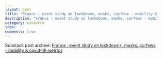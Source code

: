 ```yaml
---
layout: post
title: "France : event study on lockdowns, masks, curfews - mobility & covid-19 metrics"
description: "France : event study on lockdowns, masks, curfews - mobility & covid-19 metrics"
category: covidfra
tags: 
comments: true
---
```


Substack post archive: [France : event study on lockdowns, masks, curfews - mobility & covid-19 metrics](https://godlak.substack.com/p/france-event-study-on-lockdowns-masks)
